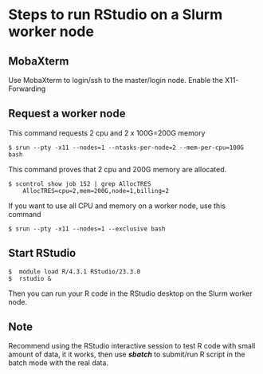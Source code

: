 # Steps to run RStudio on a Slurm worker node

## MobaXterm
Use MobaXterm to login/ssh to the master/login node.
Enable the X11-Forwarding

## Request a worker node
This command requests 2 cpu and 2 x 100G=200G memory
```
$ srun --pty -x11 --nodes=1 --ntasks-per-node=2 --mem-per-cpu=100G bash
```
This command proves that 2 cpu and 200G memory are allocated.
```
$ scontrol show job 152 | grep AllocTRES
    AllocTRES=cpu=2,mem=200G,node=1,billing=2
```

If you  want to use all CPU and memory on a worker node, use this command
```
$ srun --pty -x11 --nodes=1 --exclusive bash
```

## Start RStudio
```
$  module load R/4.3.1 RStudio/23.3.0
$  rstudio &
```
Then you can run your R code in the RStudio desktop on the Slurm worker node.

## Note
Recommend using the RStudio interactive session to test R code with small amount of data, it it works, then use ***sbatch*** to submit/run R script in the batch mode with the real data.
